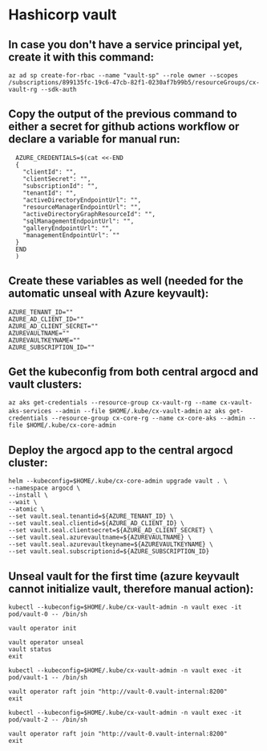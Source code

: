 # Hashicorp vault

## In case you don't have a service principal yet, create it with this command:
`az ad sp create-for-rbac --name "vault-sp" --role owner --scopes /subscriptions/899135fc-19c6-47cb-82f1-0230af7b99b5/resourceGroups/cx-vault-rg --sdk-auth`

## Copy the output of the previous command to either a secret for github actions workflow or declare a variable for manual run:
```
  AZURE_CREDENTIALS=$(cat <<-END
  {
    "clientId": "",
    "clientSecret": "",
    "subscriptionId": "",
    "tenantId": "",
    "activeDirectoryEndpointUrl": "",
    "resourceManagerEndpointUrl": "",
    "activeDirectoryGraphResourceId": "",
    "sqlManagementEndpointUrl": "",
    "galleryEndpointUrl": "",
    "managementEndpointUrl": ""
  }
  END
  )
```
## Create these variables as well (needed for the automatic unseal with Azure keyvault):
```
AZURE_TENANT_ID=""
AZURE_AD_CLIENT_ID=""
AZURE_AD_CLIENT_SECRET=""
AZUREVAULTNAME=""
AZUREVAULTKEYNAME=""
AZURE_SUBSCRIPTION_ID=""
```

## Get the kubeconfig from both central argocd and vault clusters:
`az aks get-credentials --resource-group cx-vault-rg --name cx-vault-aks-services --admin --file $HOME/.kube/cx-vault-admin`
`az aks get-credentials --resource-group cx-core-rg --name cx-core-aks --admin --file $HOME/.kube/cx-core-admin`

## Deploy the argocd app to the central argocd cluster:
```
helm --kubeconfig=$HOME/.kube/cx-core-admin upgrade vault . \
--namespace argocd \
--install \
--wait \
--atomic \
--set vault.seal.tenantid=${AZURE_TENANT_ID} \
--set vault.seal.clientid=${AZURE_AD_CLIENT_ID} \
--set vault.seal.clientsecret=${AZURE_AD_CLIENT_SECRET} \
--set vault.seal.azurevaultname=${AZUREVAULTNAME} \
--set vault.seal.azurevaultkeyname=${AZUREVAULTKEYNAME} \
--set vault.seal.subscriptionid=${AZURE_SUBSCRIPTION_ID}
```

## Unseal vault for the first time (azure keyvault cannot initialize vault, therefore manual action):
```
kubectl --kubeconfig=$HOME/.kube/cx-vault-admin -n vault exec -it pod/vault-0 -- /bin/sh

vault operator init

vault operator unseal
vault status
exit

kubectl --kubeconfig=$HOME/.kube/cx-vault-admin -n vault exec -it pod/vault-1 -- /bin/sh

vault operator raft join "http://vault-0.vault-internal:8200"
exit

kubectl --kubeconfig=$HOME/.kube/cx-vault-admin -n vault exec -it pod/vault-2 -- /bin/sh

vault operator raft join "http://vault-0.vault-internal:8200"
exit
```
